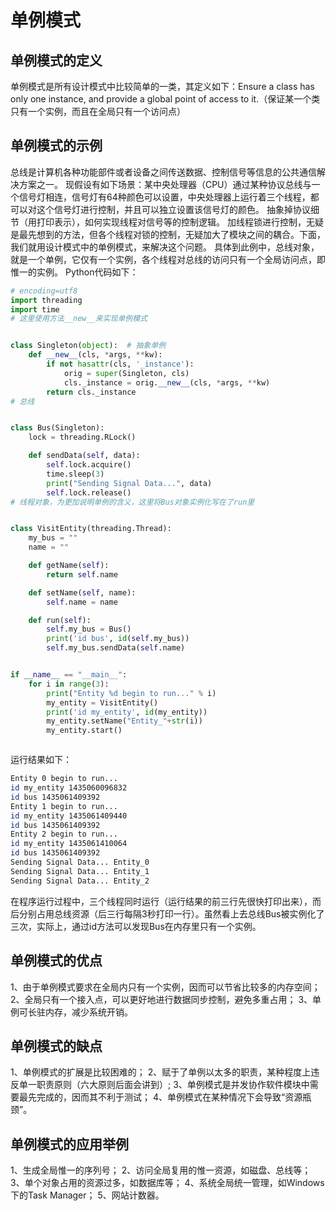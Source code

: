 # 单例模式

## 单例模式的定义

单例模式是所有设计模式中比较简单的一类，其定义如下：Ensure a class has only one instance, and provide a global point of access to it.（保证某一个类只有一个实例，而且在全局只有一个访问点）

## 单例模式的示例

总线是计算机各种功能部件或者设备之间传送数据、控制信号等信息的公共通信解决方案之一。
现假设有如下场景：某中央处理器（CPU）通过某种协议总线与一个信号灯相连，信号灯有64种颜色可以设置，中央处理器上运行着三个线程，都可以对这个信号灯进行控制，并且可以独立设置该信号灯的颜色。
抽象掉协议细节（用打印表示），如何实现线程对信号等的控制逻辑。
加线程锁进行控制，无疑是最先想到的方法，但各个线程对锁的控制，无疑加大了模块之间的耦合。下面，我们就用设计模式中的单例模式，来解决这个问题。
具体到此例中，总线对象，就是一个单例，它仅有一个实例，各个线程对总线的访问只有一个全局访问点，即惟一的实例。
Python代码如下：

```python
# encoding=utf8
import threading
import time
# 这里使用方法__new__来实现单例模式


class Singleton(object):  # 抽象单例
    def __new__(cls, *args, **kw):
        if not hasattr(cls, '_instance'):
            orig = super(Singleton, cls)
            cls._instance = orig.__new__(cls, *args, **kw)
        return cls._instance
# 总线


class Bus(Singleton):
    lock = threading.RLock()

    def sendData(self, data):
        self.lock.acquire()
        time.sleep(3)
        print("Sending Signal Data...", data)
        self.lock.release()
# 线程对象，为更加说明单例的含义，这里将Bus对象实例化写在了run里


class VisitEntity(threading.Thread):
    my_bus = ""
    name = ""

    def getName(self):
        return self.name

    def setName(self, name):
        self.name = name

    def run(self):
        self.my_bus = Bus()
        print('id bus', id(self.my_bus))
        self.my_bus.sendData(self.name)


if __name__ == "__main__":
    for i in range(3):
        print("Entity %d begin to run..." % i)
        my_entity = VisitEntity()
        print('id my_entity', id(my_entity))
        my_entity.setName("Entity_"+str(i))
        my_entity.start()



```

运行结果如下：

```bash
Entity 0 begin to run...
id my_entity 1435060096832
id bus 1435061409392
Entity 1 begin to run...
id my_entity 1435061409440
id bus 1435061409392
Entity 2 begin to run...
id my_entity 1435061410064
id bus 1435061409392
Sending Signal Data... Entity_0
Sending Signal Data... Entity_1
Sending Signal Data... Entity_2
```

在程序运行过程中，三个线程同时运行（运行结果的前三行先很快打印出来），而后分别占用总线资源（后三行每隔3秒打印一行）。虽然看上去总线Bus被实例化了三次，实际上，通过id方法可以发现Bus在内存里只有一个实例。

## 单例模式的优点

1、由于单例模式要求在全局内只有一个实例，因而可以节省比较多的内存空间；
2、全局只有一个接入点，可以更好地进行数据同步控制，避免多重占用；
3、单例可长驻内存，减少系统开销。

## 单例模式的缺点

1、单例模式的扩展是比较困难的；
2、赋于了单例以太多的职责，某种程度上违反单一职责原则（六大原则后面会讲到）;
3、单例模式是并发协作软件模块中需要最先完成的，因而其不利于测试；
4、单例模式在某种情况下会导致“资源瓶颈”。

## 单例模式的应用举例

1、生成全局惟一的序列号；
2、访问全局复用的惟一资源，如磁盘、总线等；
3、单个对象占用的资源过多，如数据库等；
4、系统全局统一管理，如Windows下的Task Manager；
5、网站计数器。
